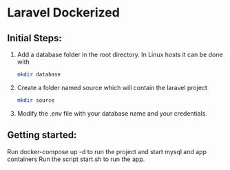 # Laravel Dockerized
## Initial Steps:
1. Add a database folder in the root directory. In Linux hosts it can be done with
    ```sh
    mkdir database
    ```
2. Create a folder named source which will contain the laravel project

    ```sh
    mkdir source
    ```


3. Modify the .env file with your database name and your credentials. 

## Getting started:

Run docker-compose up -d to run the project and start mysql and app containers
Run the script start.sh to run the app.
